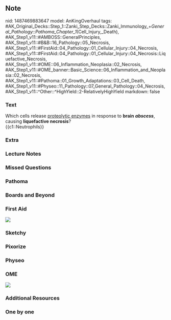 ## Note
nid: 1487469883647
model: AnKingOverhaul
tags: #AK_Original_Decks::Step_1::Zanki_Step_Decks::Zanki_Immunology_+_General_Pathology::Pathoma_Chapter_1_(Cell_Injury,_Death), #AK_Step1_v11::#AMBOSS::GeneralPrinciples, #AK_Step1_v11::#B&B::16_Pathology::05_Necrosis, #AK_Step1_v11::#FirstAid::04_Pathology::01_Cellular_Injury::04_Necrosis, #AK_Step1_v11::#FirstAid::04_Pathology::01_Cellular_Injury::04_Necrosis::Liquefactive_Necrosis, #AK_Step1_v11::#OME::06_Inflammation_Neoplasia::02_Necrosis, #AK_Step1_v11::#OME_banner::Basic_Science::06_Inflammation_and_Neoplasia::02_Necrosis, #AK_Step1_v11::#Pathoma::01_Growth_Adaptations::03_Cell_Death, #AK_Step1_v11::#Physeo::11_Pathology::07_General_Pathology::04_Necrosis, #AK_Step1_v11::^Other::^HighYield::2-RelativelyHighYield
markdown: false

### Text
<div>
  <div>
    Which cells release <u>proteolytic enzymes</u> in response to
    <b>brain</b> <b><i>abscess</i></b>, causing <b>liquefactive
    necrosis</b>?
  </div>
  <div>
    {{c1::Neutrophils}}
  </div>
</div>

### Extra


### Lecture Notes


### Missed Questions


### Pathoma


### Boards and Beyond


### First Aid
<img src="tmph0xMVw.png">

### Sketchy


### Pixorize


### Physeo


### OME
<div class="ome-widget">
  <a href=
  "https://onlinemeded.org/spa/inflammation-and-neoplasia/necrosis/acquire?ref=anki">
  <img src="_OME_AnkiFlashcards_Lesson_6.png"></a>
</div>

### Additional Resources


### One by one


